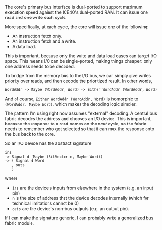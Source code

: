 
The core's primary bus interface is dual-ported to support maximum execution
speed against the ICE40's dual-ported RAM. It can issue one read and one write
each cycle.

More specifically, at each cycle, the core will issue one of the following:
- An instruction fetch only.
- An instruction fetch and a write.
- A data load.

This is important, because only the write and data load cases can target I/O
space. This means I/O can be single-ported, making things cheaper: only one
address needs to be decoded.

To bridge from the memory bus to the I/O bus, we can simply give writes
priority over reads, and then decode the prioritized result. In other words,

    WordAddr -> Maybe (WordAddr, Word) -> Either WordAddr (WordAddr, Word)

And of course, `Either WordAddr (WordAddr, Word)` is isomorphic to `(WordAddr,
Maybe Word)`, which makes the decoding logic simpler.

The pattern I'm using right now assumes "external" decoding. A central bus
fabric decodes the address and chooses an I/O device. This is important, because
the response to a read comes on the *next* cycle, so the fabric needs to
remember who got selected so that it can mux the response onto the bus back to
the core.

So an I/O device has the abstract signature

    ins
    -> Signal d (Maybe (BitVector n, Maybe Word))
    -> ( Signal d Word
       , outs
       )

where
- `ins` are the device's inputs from elsewhere in the system (e.g. an input pin)
- `n` is the size of address that the device decodes internally (which for
  technical limitations cannot be 0)
- `outs` are the device's non-bus outputs (e.g. an output pin).

If I can make the signature generic, I can probably write a generalized bus
fabric module.


